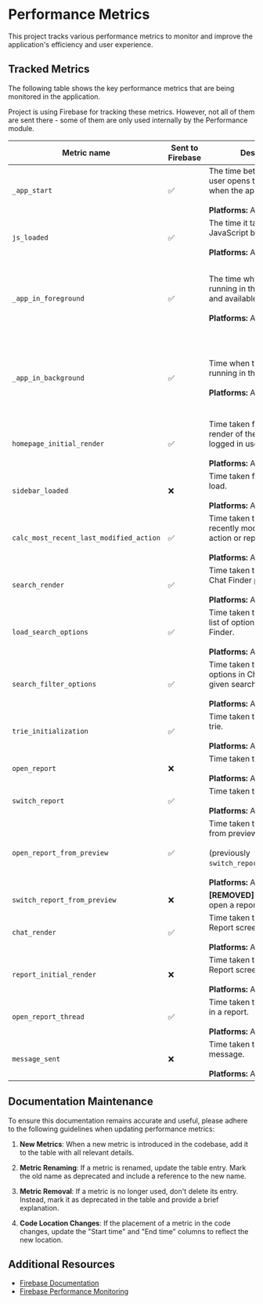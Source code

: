 # Performance Metrics

This project tracks various performance metrics to monitor and improve the application's efficiency and user experience.

## Tracked Metrics

The following table shows the key performance metrics that are being monitored in the application.

Project is using Firebase for tracking these metrics. However, not all of them are sent there - some of them are only used internally by the Performance module.

| Metric name | Sent to Firebase | Description | Start time | End time |
|----------|----------|----------|----------|----------|
| `_app_start`   | ✅ | The time between when the user opens the app and when the app is responsive.<br><br>**Platforms:** Android     | Starts when the app's `FirebasePerfProvider` `ContentProvider` completes its `onCreate` method.     | Stops when the first activity's `onResume()` method is called.     |
| `js_loaded`    | ✅ | The time it takes for the JavaScript bundle to load. <br><br>**Platforms:** Android, iOS | **Android:** Starts in the `onCreate` method.<br><br>**iOS:** Starts in the AppDelegate's `didFinishLaunchingWithOptions` method.    | Stops at the first render of the app via native module on the JS side.     |
| `_app_in_foreground`    | ✅ | The time when the app is running in the foreground and available to the user.<br><br>**Platforms:** Android, iOS     | **Android:** Starts when the first activity to reach the foreground has its `onResume()` method called. <br><br>**iOS:** Starts when the application receives the `UIApplicationDidBecomeActiveNotification` notification.   | **Android:** Stops when the last activity to leave the foreground has its `onStop()` method called. <br><br>**iOS:** Stops when it receives the `UIApplicationWillResignActiveNotification` notification.     |
| `_app_in_background`    | ✅ | Time when the app is running in the background.<br><br>**Platforms:** Android, iOS    | **Android:** Starts when the last activity to leave the foreground has its `onStop()` method called. <br><br>**iOS:** Starts when the application receives the `UIApplicationWillResignActiveNotification` notification.   | **Android:** Stops when the first activity to reach the foreground has its `onResume()` method called. <br><br>**iOS:** Stops when it receives the `UIApplicationDidBecomeActiveNotification` notification.     |
| `homepage_initial_render`   | ✅ | Time taken for the initial render of the app for a logged in user.<br><br>**Platforms:** All     | Starts with the  first render of the `AuthScreens` component.     | Stops once the `AuthScreens` component is mounted.     |
| `sidebar_loaded`    | ❌ | Time taken for the Sidebar to load.<br><br>**Platforms:** All      | Starts when the Sidebar is mounted.     | Stops when the Splash Screen is hidden.     |
| `calc_most_recent_last_modified_action`    | ✅ | Time taken to find the most recently modified report action or report.<br><br>**Platforms:** All      | Starts when the app reconnects to the network     | Ends when the app reconnects to the network and the most recent report action or report is found.     |
| `search_render`   | ✅ | Time taken to render the Chat Finder page.<br><br>**Platforms:** All      | Starts when the Chat Finder icon in LHN is pressed.     | Stops when the list of available options is rendered for the first time.     |
| `load_search_options`    | ✅ | Time taken to generate the list of options used in Chat Finder.<br><br>**Platforms:** All     | Starts when the `getSearchOptions` function is called.     | Stops when the list of available options is generated.     |
| `search_filter_options`    | ✅ | Time taken to filter search options in Chat Finder by given search value.<br><br>**Platforms:** All     | Starts when user types something in the Chat Finder search input.     | Stops when the list of filtered options is generated.     |
| `trie_initialization`   | ✅ | Time taken to build the emoji trie.<br><br>**Platforms:** All      | Starts when emoji trie begins to build.     | Stops when emoji trie building is complete.     |
| `open_report`    | ❌ | Time taken to open a report.<br><br>**Platforms:** All      | Starts when the row in the `LHNOptionsList` is pressed.     | Stops when the `ReportActionsList` finishes laying out.     |
| `switch_report`    | ✅ | Time taken to open report.<br><br>**Platforms:** All      | Starts when the chat in the LHN is pressed.      | Stops when the `ReportActionsList` finishes laying out.     |
| `open_report_from_preview`   | ✅ | Time taken to open a report from preview.<br><br>(previously `switch_report_from_preview`)<br><br>**Platforms:** All     | Starts when the user presses the Report Preview.     | Stops when the `ReportActionsList` finishes laying out.     |
| `switch_report_from_preview`   | ❌ | **[REMOVED]** Time taken to open a report from preview.      | Starts when the user presses the Report Preview.     | Stops when the `ReportActionsList` finishes laying out.     |
| `chat_render`    | ✅ | Time taken to render  the Report screen.<br><br>**Platforms:** All      | Starts when the `ReportScreen` is being rendered for the first time.     | Stops once the `ReportScreen` component is mounted.     |
| `report_initial_render`   | ❌ | Time taken to render the Report screen.<br><br>**Platforms:** All      | Starts when the first item is rendered in the `LHNOptionsList`.     | Stops when the `ReportActionsList` finishes laying out.     |
| `open_report_thread`   | ✅ | Time taken to open a thread in a report.<br><br>**Platforms:** All      | Starts when user presses Report Action Item.     | Stops when the `ReportActionsList` finishes laying out.     |
| `message_sent`    | ❌ | Time taken to send a message.<br><br>**Platforms:** All      | Starts when the new message is sent.     | Stops when the message is being rendered in the chat.     |

## Documentation Maintenance

To ensure this documentation remains accurate and useful, please adhere to the following guidelines when updating performance metrics:

1. **New Metrics**: When a new metric is introduced in the codebase, add it to the table with all relevant details.

2. **Metric Renaming**: If a metric is renamed, update the table entry. Mark the old name as deprecated and include a reference to the new name.

3. **Metric Removal**: If a metric is no longer used, don't delete its entry. Instead, mark it as deprecated in the table and provide a brief explanation.

4. **Code Location Changes**: If the placement of a metric in the code changes, update the "Start time" and "End time" columns to reflect the new location.


## Additional Resources

- [Firebase Documentation](https://firebase.google.com/docs)
- [Firebase Performance Monitoring](https://firebase.google.com/docs/perf-mon)